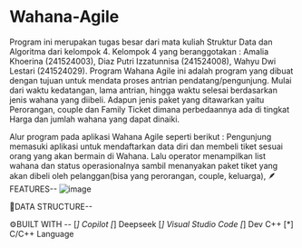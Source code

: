 # Wahana-Agile

Program ini merupakan tugas besar dari mata kuliah Struktur Data dan Algoritma dari kelompok 4. Kelompok 4 yang beranggotakan : Amalia Khoerina (241524003), Diaz Putri Izzatunnisa (241524008), Wahyu Dwi Lestari (241524029). Program Wahana Agile ini adalah program yang dibuat dengan tujuan untuk mendata proses antrian pendatang/pengunjung. Mulai dari waktu kedatangan, lama antrian, hingga waktu selesai berdasarkan jenis wahana yang diibeli. Adapun jenis paket yang ditawarkan yaitu Perorangan, couple dan Family Ticket dimana perbedaannya ada di tingkat Harga dan jumlah wahana yang dapat dinaiki.

Alur program pada aplikasi Wahana Agile seperti berikut : Pengunjung memasuki aplikasi untuk mendaftarkan data diri dan membeli tiket sesuai orang yang akan bermain di Wahana. Lalu operator menampilkan list wahana dan status operasionalnya sambil menanyakan paket tiket yang akan dibeli oleh pelanggan(bisa yang perorangan, couple, keluarga), 
🪶FEATURES--
![image](https://github.com/user-attachments/assets/1a6baa81-03d0-4e2a-a81e-669158f1d7e7)

🔗DATA STRUCTURE--


⚙️BUILT WITH --
[*]  Copilot
[*]  Deepseek
[*]  Visual Studio Code
[*]  Dev C++
[*]  C/C++ Language
